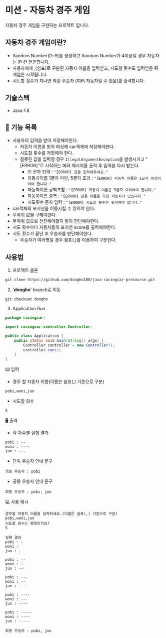 # 미션 - 자동차 경주 게임

자동차 경주 게임을 구현하는 프로젝트 입니다.<br>

## 자동차 경주 게임이란?

- Random Number(0~9)를 생성하고 Random Number가 4이상일 경우 자동차는 한 칸 전진합니다.
- 사용자에게 ,(쉼표)로 구분된 자동차 이름을 입력받고, 시도할 횟수도 입력받은 뒤 게임은 시작됩니다.
- 시도할 횟수가 지나면 최종 우승자 (여러 자동차일 수 있음)를 출력합니다.

## 기술스택

- Java 1.8

## 🚀 기능 목록

- 사용자의 입력을 받아 저장해야한다.
    - 자동차 이름을 받아 파싱해 car객체에 저장해야한다.
    - 시도할 횟수를 저장해야 한다.
    - 잘못된 값을 입력할 경우 ```IllegalArgumentException```을 발생시키고 "[ERROR]"로 시작하는 에러 메시지를 출력 후 입력을 다시 받는다.
        - 빈 문자 입력 : ```"[ERROR] 값을 입력해주세요."```
        - 자동차이름 1글자 미만, 5글자 초과 : ```"[ERROR] 자동차 이름은 1글자 이상이어야 합니다."```
        - 자동차이름 공백포함 : ```"[ERROR] 자동차 이름은 5글자 이하여야 합니다."```
        - 자동차이름 중복 : ```"[ERROR] 같은 이름을 가진 자동차가 있습니다."```
        - 시도횟수 문자 입력 : ```"[ERROR] 시도할 횟수는 숫자여야 합니다."```
- car객체의 포지션을 이동시킬 수 있어야 한다.
- 무작위 값을 구해야한다.
- 무작위 값으로 전진해야할지 말지 판단해야한다.
- 시도 횟수마다 자동차들의 포지션 score를 출력해야한다.
- 시도 횟수가 끝난 후 우승자를 판단해야한다.
    - 우승자가 여러명일 경우 쉼표(,)를 이용하여 구분한다.

## 사용법

1. 프로젝트 클론

```
git clone https://github.com/dongho108/java-racingcar-precourse.git
```

2. '<b>dongho</b>' branch로 이동

```
git checkout dongho
```

3. Application Run

```java
package racingcar;

import racingcar.controller.Controller;

public class Application {
	public static void main(String[] args) {
		Controller controller = new Controller();
		controller.run();
	}
}

```

⌨️ 입력

- 경주 할 자동차 이름(이름은 쉼표(,) 기준으로 구분)

```
pobi,woni,jun
```

- 시도할 회수

```
5
```

🖥 출력

- 각 차수별 실행 결과

```
pobi : --
woni : ----
jun : ---
```

- 단독 우승자 안내 문구

```
최종 우승자 : pobi
```

- 공동 우승자 안내 문구

```
최종 우승자 : pobi, jun
```

💻 사용 예시

```
경주할 자동차 이름을 입력하세요.(이름은 쉼표(,) 기준으로 구분)
pobi,woni,jun
시도할 회수는 몇회인가요?
5

실행 결과
pobi : -
woni : 
jun : -

pobi : --
woni : -
jun : --

pobi : ---
woni : --
jun : ---

pobi : ----
woni : ---
jun : ----

pobi : -----
woni : ----
jun : -----

최종 우승자 : pobi, jun

```


